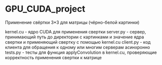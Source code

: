 # GPU_CUDA_project
Применение свёртки 3*3 для матрицы (чёрно-белой картинки)

kernel.cu - ядро CUDA для применения свертки
server.py - сервер, принимающий путь до директории с картинками и значение ядра свертки и применяющий свертку с помощью kernel.cu
client.py - код клиента для обращения к одному или многим серверам асинхронно
tests.py - тесты для функция applyConvolution в kernel.cu, проверяющие корректность применения свертки к матрице
